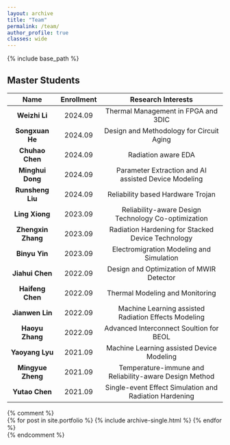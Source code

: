 ```yaml
---
layout: archive
title: "Team"
permalink: /team/
author_profile: true
classes: wide
---
```


{% include base_path %}  
<!--![RedaMsc](/images/group.jpg)-->

## Master Students

|  Name    | Enrollment |  Research Interests                                          |
|:----------------:|:-----------------------:|:------------------------------------------------------------:|
|   **Weizhi Li**    |      2024.09   | Thermal Management in FPGA and 3DIC  |
|   **Songxuan He**    |      2024.09   | Design and Methodology for Circuit Aging  |
|   **Chuhao Chen**    |      2024.09   | Radiation aware EDA  |
|   **Minghui Dong**    |      2024.09   | Parameter Extraction and AI assisted Device Modeling  |
|   **Runsheng Liu**    |      2024.09   | Reliability based Hardware Trojan  |
|   **Ling Xiong**    |      2023.09   | Reliability-aware Design Technology Co-optimization  |
|   **Zhengxin Zhang**  |    2023.09   | Radiation Hardening for Stacked Device Technology |
|   **Binyu Yin**    |      2023.09 | Electromigration Modeling and Simulation  |
|   **Jiahui Chen**   |      2022.09  | Design and Optimization of MWIR Detector                  |
|   **Haifeng Chen**  |      2022.09   | Thermal Modeling and Monitoring  |
|   **Jianwen Lin**    |      2022.09  | Machine Learning assisted Radiation Effects Modeling |
|   **Haoyu Zhang**    |      2022.09   | Advanced Interconnect Soultion for BEOL  |
|   **Yaoyang Lyu**    |      2021.09   | Machine Learning assisted Device Modeling                  |
|   **Mingyue Zheng**  |      2021.09 | Temperature-immune and Reliability-aware Design Method  |
|   **Yutao Chen**     |      2021.09  | Single-event Effect Simulation and Radiation Hardening  |

{% comment %}  
{% for post in site.portfolio %}
  {% include archive-single.html %}
{% endfor %}  
{% endcomment %}  

